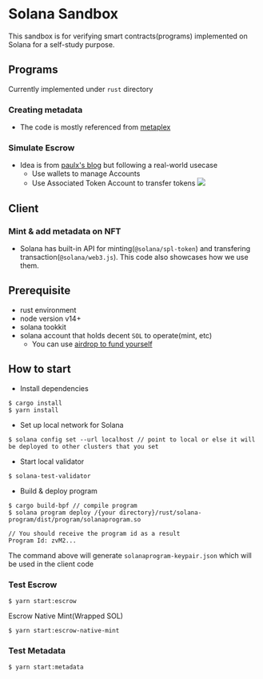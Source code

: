 # Solana Sandbox

This sandbox is for verifying smart contracts(programs) implemented on Solana for a self-study purpose.

## Programs

Currently implemented under `rust` directory

### Creating metadata

- The code is mostly referenced from [metaplex](https://github.com/metaplex-foundation/metaplex/tree/master/rust/token-metadata)

### Simulate Escrow

- Idea is from [paulx's blog](https://paulx.dev/blog/2021/01/14/programming-on-solana-an-introduction) but following a real-world usecase
  - Use wallets to manage Accounts
  - Use Associated Token Account to transfer tokens
![](https://s3.us-west-2.amazonaws.com/secure.notion-static.com/5d393a2e-6202-4ebc-abae-efc0b6978c45/Screen_Shot_2021-09-24_at_12.11.02_PM.png?X-Amz-Algorithm=AWS4-HMAC-SHA256&X-Amz-Credential=AKIAT73L2G45O3KS52Y5%2F20211026%2Fus-west-2%2Fs3%2Faws4_request&X-Amz-Date=20211026T232424Z&X-Amz-Expires=86400&X-Amz-Signature=c5c9a2c3f6067e99a5e3ab2de1fe2af363fe97eca15cd799a661f604f9b2c0ad&X-Amz-SignedHeaders=host&response-content-disposition=filename%20%3D%22Screen%2520Shot%25202021-09-24%2520at%252012.11.02%2520PM.png%22)

## Client

### Mint & add metadata on NFT

- Solana has built-in API for minting(`@solana/spl-token`) and transfering transaction(`@solana/web3.js`). This code also showcases how we use them.

## Prerequisite

- rust environment
- node version v14+
- solana tookkit
- solana account that holds decent `SOL` to operate(mint, etc)
  - You can use [airdrop to fund yourself](https://spl.solana.com/token#airdrop-sol)

## How to start

- Install dependencies

```
$ cargo install
$ yarn install
```

- Set up local network for Solana

```
$ solana config set --url localhost // point to local or else it will be deployed to other clusters that you set
```

- Start local validator

```
$ solana-test-validator
```

- Build & deploy program

```
$ cargo build-bpf // compile program
$ solana program deploy /{your directory}/rust/solana-program/dist/program/solanaprogram.so

// You should receive the program id as a result
Program Id: zvM2...
```

The command above will generate `solanaprogram-keypair.json` which will be used in the client code

### Test Escrow

```
$ yarn start:escrow
```

Escrow Native Mint(Wrapped SOL)

```
$ yarn start:escrow-native-mint
```

### Test Metadata

```
$ yarn start:metadata
```
